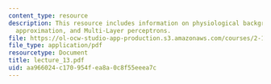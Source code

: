 ```yaml
---
content_type: resource
description: This resource includes information on physiological background, stochastic
  approximation, and Multi-Layer perceptrons.
file: https://ol-ocw-studio-app-production.s3.amazonaws.com/courses/2-160-identification-estimation-and-learning-spring-2006/aa966024c170954fea8a0c8f55eeea7c_lecture_13.pdf
file_type: application/pdf
resourcetype: Document
title: lecture_13.pdf
uid: aa966024-c170-954f-ea8a-0c8f55eeea7c
---
```

